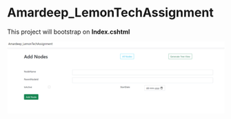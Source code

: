 # Amardeep_LemonTechAssignment

This project will bootstrap on **Index.cshtml** 

![](/AssignmentIMAGES/A1.png)
